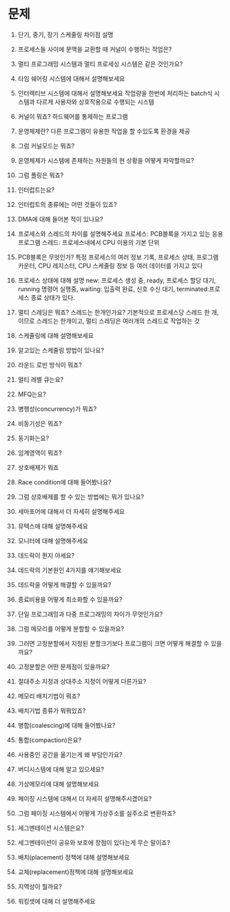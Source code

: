 # 문제
1. 단기, 중기, 장기 스케줄링 차이점 설명

2. 프로세스들 사이에 문맥을 교환할 때 커널이 수행하는 작업은?

3. 멀티 프로그래밍 시스템과 멀티 프로세싱 시스템은 같은 것인가요?
4. 타임 쉐어링 시스템에 대해서 설명해보세요
5. 인터렉티브 시스템에 대해서 설명해보세요
작업량을 한번에 처리하는 batch식 시스템과 다르게 사용자와 상호작용으로 수행되는 시스템
6. 커널이 뭐죠?
하드웨어를 통제하는 프로그램
8. 운영체제란?
다른 프로그램이 유용한 작업을 할 수있도록 환경을 제공
9. 그럼 커널모드는 뭐죠?
10. 운영체제가 시스템에 존재하는 자원들의 현 상황을 어떻게 파악할까요?
11. 그럼 폴링은 뭐죠?
12. 인터럽트는요?
13. 인터럽트의 종류에는 어떤 것들이 있죠?
14. DMA에 대해 들어본 적이 있나요?
15. 프로세스와 스레드의 차이를 설명해주세요
프로세스: PCB블록을 가지고 있는 응용프로그램
스레드: 프로세스내에서 CPU  이용의 기본 단위
16. PCB블록은 무엇인가?
특정 프로세스의 여러 정보 기록, 프로세스 상태, 프로그램 카운터, CPU 레지스터, CPU 스케줄링 정보 등 여러 데이터를 가지고 있다
17. 프로세스 상태에 대해 설명
new: 프로세스 생성 중, ready, 프로세스 할당 대기, running 명령어 실행중, waiting: 입출력 완료, 신호 수신 대기, terminated:프로세스 종료 상태가 있다. 
18. 멀티 스레딩은 뭐죠? 스레드는 한개인가요?
기본적으로 프로세스당 스레드 한 개, 이므로 스레드는 한개이고, 멀티 스레딩은 여러개의 스레드로 작업하는 것 
19. 스케줄링에 대해 설명해보세요
20. 알고있는 스케줄링 방법이 있나요?
21. 라운드 로빈 방식이 뭐죠?
22. 멀티 레벨 큐는요?
23. MFQ는요?
1. 병행성(concurrency)가 뭐죠?
1. 비동기성은 뭐죠?
1. 동기화는요?
1. 임계영역이 뭐죠?
1. 상호배제가 뭐죠
1. Race condition에 대해 들어봤나요?
1. 그럼 상호배제를 할 수 있는 방법에는 뭐가 있나요?
1. 세마포어에 대해서 더 자세히 설명해주세요
1. 뮤텍스에 대해 설명해주세요
1. 모니터에 대해 설명해주세요
1. 데드락이 뭔지 아세요?
1. 데드락의 기본원인 4가지를 얘기해보세요
1. 데드락을 어떻게 해결할 수 있을까요?
1. 종료비용을 어떻게 최소화할 수 있을까요?
1. 단일 프로그래밍과 다중 프로그래밍의 차이가 무엇인가요?
1. 그럼 메모리를 어떻게 분할할 수 있을까요?
1. 그러면 고정분할에서 지정된 분할크기보다 프로그램이 크면 어떻게 해결할 수 있을까요?
1. 고정분할은 어떤 문제점이 있을까요?
1. 절대주소 지정과 상대주소 지정이 어떻게 다른가요?
1. 메모리 배치기법이 뭐죠?
1. 배치기법 종류가 뭐뭐있죠?
1. 병합(coalescing)에 대해 들어봤나요?
1. 통합(compaction)은요?
1. 사용중인 공간을 옮기는게 왜 부담인가요?
1. 버디시스템에 대해 알고 있으세요?
1. 가상메모리에 대해 설명해보세요
1. 페이징 시스템에 대해서 더 자세히 설명해주시겠어요?
1. 그럼 페이징 시스템에서 어떻게 가상주소를 실주소로 변환하죠?
1. 세그멘테이션 시스템은요?
1. 세그멘테이션이 공유와 보호에 장점이 있다는게 무슨 말이죠?
1. 배치(placement) 정책에 대해 설명해보세요
1. 교체(replacement)정책에 대해 설명해보세요
1. 지역성이 뭘까요?
1. 워킹셋에 대해 더 설명해주세요
